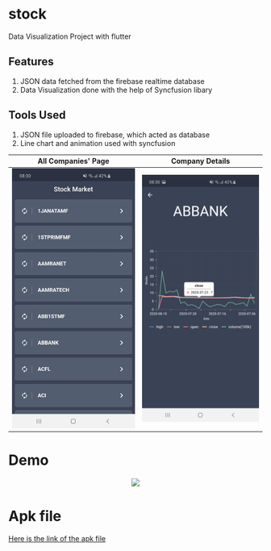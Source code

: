 # stock

Data Visualization Project with flutter

## Features
1) JSON data fetched from the firebase realtime database
2) Data Visualization done with the help of Syncfusion libary

## Tools Used
1) JSON file uploaded to firebase, which acted as database
2) Line chart and animation used with syncfusion

All Companies' Page            |  Company Details
:-------------------------:|:-------------------------:
<img src="https://github.com/nusayer/Data-Visualization-With-Flutter/blob/master/Screenshot_20200830-083002%5B1%5D.jpg" width="700">  |  <img src="https://github.com/nusayer/Data-Visualization-With-Flutter/blob/master/Screenshot_20200830-083012%5B1%5D.jpg" width="700">

#        Demo

<p align="center">
 <img src = "https://github.com/nusayer/Data-Visualization-With-Flutter/blob/master/20200830_082907%5B1%5D.gif">
 
#        Apk file

[Here is the link of the apk file](https://drive.google.com/file/d/1hhrhDCvDWmWeFYvwD-W3ladk12QMSF1x/view?usp=drive_web)
 

